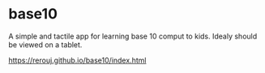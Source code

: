 # base10
A simple and tactile app for learning base 10 comput to kids. Idealy should be viewed on a tablet.

https://rerouj.github.io/base10/index.html
